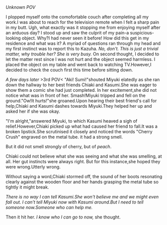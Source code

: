
_Unknown POV_

  I plopped myself onto the comofortable couch after completing all my work.I was about to reach for the television remote when I felt a sharp pain in my butt. Ugh, what exactly was it stopping me from enjoying myself after an arduous day? I stood up and saw the culprit of my pain-a suspicious-looking object. Why?I had never seen it before! How did this get in my residence and what was it? A myriad of questions ran through my head and my first instinct was to report this to Kazuha.
  _No, don't. This is just a trivial matter, why trouble her? She is very busy._ On second thought, I decided to let the matter rest since I was not hurt and the object seemed harmless. I placed the object on my table and went back to watching TV.However,I decided to check the couch first this time before sitting down. 
  
_A few days later_ >3rd POV<
  "Aki! Sumi!"shouted Miyuki elatedly as she ran down the hallway to her best friends Chiaki and Kasumi.She was eager to show them a comic she had just completed. In her excitement,she did not notice what was in front of her.
  Smash!Miyuki tripped and fell on the ground."Ow!It hurts!"she groaned.Upon hearing their best friend's call for help,Chiaki and Kasumi dashes towards Miyuki.They helped her up and asked her if she was okay. 
  
  "I'm alright,"answered Miyuki, to which Kasumi heaved a sigh of relief.However,Chiaki picked up what had caused her friend to fall.It was a broken lipstick.She scrutinised it closely and noticed the words "Cherry Crush" engraved on the metal tube. it had a strong smell.
  
  But it did not smell strongly of cherry, but of _peach_.
  
  Chiaki could not believe what she was seeing and what she was smelling, at all. Her gut instincts were always right. But for this instance,she hoped they were wrong.Utterly wrong.
  
  Without saying a word,Chiaki stormed off, the sound of her boots resonating clearly against the wooden floor and her hands grasping the metal tube so tightly it might break.
  
  _There is no way I can tell Kasumi.She won't believe me and we might even fall out. I can't tell Miyuki now with Kasumi around.But I need to tell someone now.Someone who can help me._
  
  Then it hit her. _I know who I can go to now,_ she thought.
  
  
